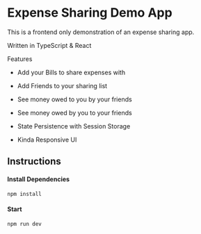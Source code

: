 # Expense Sharing Demo App

This is a frontend only demonstration of an expense sharing app.

Written in TypeScript & React

Features

- Add your Bills to share expenses with

- Add Friends to your sharing list

- See money owed to you by your friends
- See money owed by you to your friends

- State Persistence with Session Storage

- Kinda Responsive UI

## Instructions

#### Install Dependencies
```
npm install
```

#### Start
```
npm run dev
```

